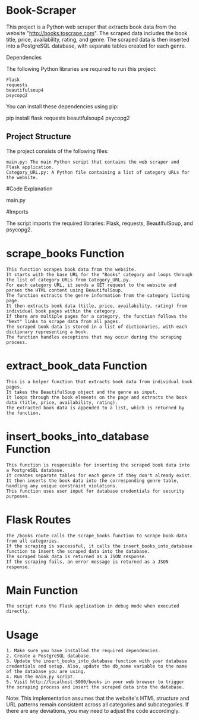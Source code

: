 # Book-Scraper
This project is a Python web scraper that extracts book data from the website "http://books.toscrape.com". The scraped data includes the book title, price, availability, rating, and genre. The scraped data is then inserted into a PostgreSQL database, with separate tables created for each genre.


Dependencies

The following Python libraries are required to run this project:

    Flask
    requests
    beautifulsoup4
    psycopg2

You can install these dependencies using pip:


pip install flask requests beautifulsoup4 psycopg2


## Project Structure

The project consists of the following files:

    main.py: The main Python script that contains the web scraper and Flask application.
    Category_URL.py: A Python file containing a list of category URLs for the website.

#Code Explanation

main.py

#Imports

The script imports the required libraries: Flask, requests, BeautifulSoup, and psycopg2.

# scrape_books Function

    This function scrapes book data from the website.
    It starts with the base URL for the "Books" category and loops through the list of category URLs from Category_URL.py.
    For each category URL, it sends a GET request to the website and parses the HTML content using BeautifulSoup.
    The function extracts the genre information from the category listing page.
    It then extracts book data (title, price, availability, rating) from individual book pages within the category.
    If there are multiple pages for a category, the function follows the "Next" links to scrape data from all pages.
    The scraped book data is stored in a list of dictionaries, with each dictionary representing a book.
    The function handles exceptions that may occur during the scraping process.

# extract_book_data Function

    This is a helper function that extracts book data from individual book pages.
    It takes the BeautifulSoup object and the genre as input.
    It loops through the book elements on the page and extracts the book data (title, price, availability, rating).
    The extracted book data is appended to a list, which is returned by the function.

# insert_books_into_database Function

    This function is responsible for inserting the scraped book data into a PostgreSQL database.
    It creates separate tables for each genre if they don't already exist.
    It then inserts the book data into the corresponding genre table, handling any unique constraint violations.
    This function uses user input for database credentials for security purposes.

# Flask Routes

    The /books route calls the scrape_books function to scrape book data from all categories.
    If the scraping is successful, it calls the insert_books_into_database function to insert the scraped data into the database.
    The scraped book data is returned as a JSON response.
    If the scraping fails, an error message is returned as a JSON response.

# Main Function

    The script runs the Flask application in debug mode when executed directly.

# Usage
    1. Make sure you have installed the required dependencies.
    2. Create a PostgreSQL database.
    3. Update the insert_books_into_database function with your database credentials and setup. Also, update the db_name variable to the name of the database you are using.
    4. Run the main.py script.
    5. Visit http://localhost:5000/books in your web browser to trigger the scraping process and insert the scraped data into the database.

Note: This implementation assumes that the website's HTML structure and URL patterns remain consistent across all categories and subcategories. If there are any deviations, you may need to adjust the code accordingly.
